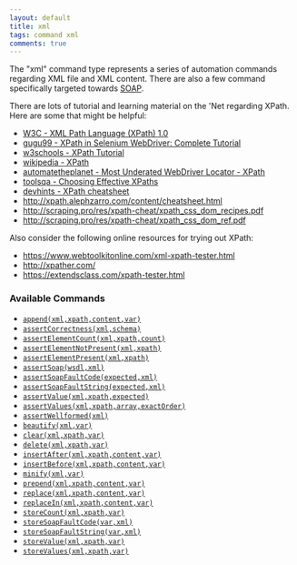 ```yaml
---
layout: default
title: xml
tags: command xml
comments: true
---
```



The "xml" command type represents a series of automation commands regarding XML file and XML content. There are also a
few command specifically targeted towards <a href="https://en.wikipedia.org/wiki/SOAP" class="external-link" target="_nexial_link">SOAP</a>.

There are lots of tutorial and learning material on the 'Net regarding XPath. Here are some that might
be helpful:
- <a href="https://www.w3.org/TR/1999/REC-xpath-19991116/" class="external-link" target="_nexial_link">W3C - XML Path Language (XPath) 1.0</a>
- <a href="https://www.guru99.com/xpath-selenium.html" class="external-link" target="_nexial_link">gugu99 - XPath in Selenium WebDriver: Complete Tutorial</a>
- <a href="https://www.w3schools.com/xml/xpath_intro.asp" class="external-link" target="_nexial_link">w3schools - XPath Tutorial</a>
- <a href="https://en.wikipedia.org/wiki/XPath" class="external-link" target="_nexial_link">wikipedia - XPath</a>
- <a href="https://automatetheplanet.com/underrated-webdriver-locator-xpath/" class="external-link" target="_nexial_target">automatetheplanet - Most Underated WebDriver Locator - XPath</a>
- <a href="http://toolsqa.com/selenium-webdriver/choosing-effective-xpath/" class="external-link" target="_nexial_target">toolsqa - Choosing Effective XPaths</a>
- <a href="https://devhints.io/xpath" class="external-link" target="_nexial_target">devhints - XPath cheatsheet</a>
- <a href="http://xpath.alephzarro.com/content/cheatsheet.html" class="external-link" target="_nexial_target">http://xpath.alephzarro.com/content/cheatsheet.html</a>
- <a href="http://scraping.pro/res/xpath-cheat/xpath_css_dom_recipes.pdf" class="external-link" target="_nexial_target">http://scraping.pro/res/xpath-cheat/xpath_css_dom_recipes.pdf</a>
- <a href="http://scraping.pro/res/xpath-cheat/xpath_css_dom_ref.pdf" class="external-link" target="_nexial_target">http://scraping.pro/res/xpath-cheat/xpath_css_dom_ref.pdf</a>

Also consider the following online resources for trying out XPath:
- <a href="https://www.webtoolkitonline.com/xml-xpath-tester.html" class="external-link" target="_nexial_target">https://www.webtoolkitonline.com/xml-xpath-tester.html</a>
- <a href="http://xpather.com/" class="external-link" target="_nexial_target">http://xpather.com/</a>
- <a href="https://extendsclass.com/xpath-tester.html" class="external-link" target="_nexial_target">https://extendsclass.com/xpath-tester.html</a>


### Available Commands
- [`append(xml,xpath,content,var)`](append(xml,xpath,content,var))
- [`assertCorrectness(xml,schema)`](assertCorrectness(xml,schema))
- [`assertElementCount(xml,xpath,count)`](assertElementCount(xml,xpath,count))
- [`assertElementNotPresent(xml,xpath)`](assertElementNotPresent(xml,xpath))
- [`assertElementPresent(xml,xpath)`](assertElementPresent(xml,xpath))
- [`assertSoap(wsdl,xml)`](assertSoap(wsdl,xml))
- [`assertSoapFaultCode(expected,xml)`](assertSoapFaultCode(expected,xml))
- [`assertSoapFaultString(expected,xml)`](assertSoapFaultString(expected,xml))
- [`assertValue(xml,xpath,expected)`](assertValue(xml,xpath,expected))
- [`assertValues(xml,xpath,array,exactOrder)`](assertValues(xml,xpath,array,exactOrder))
- [`assertWellformed(xml)`](assertWellformed(xml))
- [`beautify(xml,var)`](beautify(xml,var))
- [`clear(xml,xpath,var)`](clear(xml,xpath,var))
- [`delete(xml,xpath,var)`](delete(xml,xpath,var))
- [`insertAfter(xml,xpath,content,var)`](insertAfter(xml,xpath,content,var))
- [`insertBefore(xml,xpath,content,var)`](insertBefore(xml,xpath,content,var))
- [`minify(xml,var)`](minify(xml,var))
- [`prepend(xml,xpath,content,var)`](prepend(xml,xpath,content,var))
- [`replace(xml,xpath,content,var)`](replace(xml,xpath,content,var))
- [`replaceIn(xml,xpath,content,var)`](replaceIn(xml,xpath,content,var))
- [`storeCount(xml,xpath,var)`](storeCount(xml,xpath,var))
- [`storeSoapFaultCode(var,xml)`](storeSoapFaultCode(var,xml))
- [`storeSoapFaultString(var,xml)`](storeSoapFaultString(var,xml))
- [`storeValue(xml,xpath,var)`](storeValue(xml,xpath,var))
- [`storeValues(xml,xpath,var)`](storeValues(xml,xpath,var))
